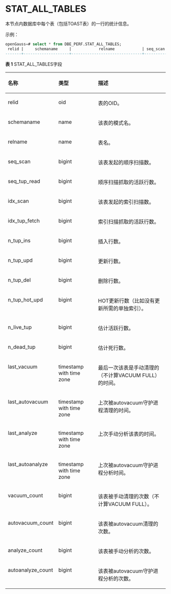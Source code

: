 # STAT\_ALL\_TABLES

本节点内数据库中每个表（包括TOAST表）的一行的统计信息。

示例：
```sql
openGauss=# select * from DBE_PERF.STAT_ALL_TABLES;
 relid |     schemaname     |            relname            | seq_scan | seq_tup_read | idx_scan | idx_tup_fetch | n_tup_ins | n_tup_upd | n_tup_del | n_tup_hot_upd | n_live_tup | n_dead_tup | last_vacuum | last_autovacuum | last_analyze | last_autoanalyze | vacuum_count | autovacuum_count | analyze_count | autoanalyze_count 
-------+--------------------+-------------------------------+----------+--------------+----------+---------------+-----------+-----------+-----------+---------------+------------+------------+-------------+-----------------+--------------+------------------+--------------+------------------+---------------+-------------------
```

**表 1**  STAT\_ALL\_TABLES字段

<a name="zh-cn_topic_0237122588_table81151723114516"></a>
<table><thead align="left"><tr id="zh-cn_topic_0237122588_row16340142315451"><th class="cellrowborder" valign="top" width="20.150000000000002%" id="mcps1.2.4.1.1"><p id="zh-cn_topic_0237122588_p103408232451"><a name="zh-cn_topic_0237122588_p103408232451"></a><a name="zh-cn_topic_0237122588_p103408232451"></a><strong id="zh-cn_topic_0237122588_b93404238453"><a name="zh-cn_topic_0237122588_b93404238453"></a><a name="zh-cn_topic_0237122588_b93404238453"></a>名称</strong></p>
</th>
<th class="cellrowborder" valign="top" width="27.12%" id="mcps1.2.4.1.2"><p id="zh-cn_topic_0237122588_p4340623134519"><a name="zh-cn_topic_0237122588_p4340623134519"></a><a name="zh-cn_topic_0237122588_p4340623134519"></a><strong id="zh-cn_topic_0237122588_b7340123194512"><a name="zh-cn_topic_0237122588_b7340123194512"></a><a name="zh-cn_topic_0237122588_b7340123194512"></a>类型</strong></p>
</th>
<th class="cellrowborder" valign="top" width="52.73%" id="mcps1.2.4.1.3"><p id="zh-cn_topic_0237122588_p16340823184519"><a name="zh-cn_topic_0237122588_p16340823184519"></a><a name="zh-cn_topic_0237122588_p16340823184519"></a><strong id="zh-cn_topic_0237122588_b2341323144519"><a name="zh-cn_topic_0237122588_b2341323144519"></a><a name="zh-cn_topic_0237122588_b2341323144519"></a>描述</strong></p>
</th>
</tr>
</thead>
<tbody><tr id="zh-cn_topic_0237122588_row3341723164517"><td class="cellrowborder" valign="top" width="20.150000000000002%" headers="mcps1.2.4.1.1 "><p id="zh-cn_topic_0237122588_p1634117237452"><a name="zh-cn_topic_0237122588_p1634117237452"></a><a name="zh-cn_topic_0237122588_p1634117237452"></a>relid</p>
</td>
<td class="cellrowborder" valign="top" width="27.12%" headers="mcps1.2.4.1.2 "><p id="zh-cn_topic_0237122588_p3341172334511"><a name="zh-cn_topic_0237122588_p3341172334511"></a><a name="zh-cn_topic_0237122588_p3341172334511"></a>oid</p>
</td>
<td class="cellrowborder" valign="top" width="52.73%" headers="mcps1.2.4.1.3 "><p id="zh-cn_topic_0237122588_p134152314511"><a name="zh-cn_topic_0237122588_p134152314511"></a><a name="zh-cn_topic_0237122588_p134152314511"></a>表的OID。</p>
</td>
</tr>
<tr id="zh-cn_topic_0237122588_row1334152313456"><td class="cellrowborder" valign="top" width="20.150000000000002%" headers="mcps1.2.4.1.1 "><p id="zh-cn_topic_0237122588_p10341323204517"><a name="zh-cn_topic_0237122588_p10341323204517"></a><a name="zh-cn_topic_0237122588_p10341323204517"></a>schemaname</p>
</td>
<td class="cellrowborder" valign="top" width="27.12%" headers="mcps1.2.4.1.2 "><p id="zh-cn_topic_0237122588_p1934112315453"><a name="zh-cn_topic_0237122588_p1934112315453"></a><a name="zh-cn_topic_0237122588_p1934112315453"></a>name</p>
</td>
<td class="cellrowborder" valign="top" width="52.73%" headers="mcps1.2.4.1.3 "><p id="zh-cn_topic_0237122588_p93411923194513"><a name="zh-cn_topic_0237122588_p93411923194513"></a><a name="zh-cn_topic_0237122588_p93411923194513"></a>该表的模式名。</p>
</td>
</tr>
<tr id="zh-cn_topic_0237122588_row634192334518"><td class="cellrowborder" valign="top" width="20.150000000000002%" headers="mcps1.2.4.1.1 "><p id="zh-cn_topic_0237122588_p834152311458"><a name="zh-cn_topic_0237122588_p834152311458"></a><a name="zh-cn_topic_0237122588_p834152311458"></a>relname</p>
</td>
<td class="cellrowborder" valign="top" width="27.12%" headers="mcps1.2.4.1.2 "><p id="zh-cn_topic_0237122588_p134215235455"><a name="zh-cn_topic_0237122588_p134215235455"></a><a name="zh-cn_topic_0237122588_p134215235455"></a>name</p>
</td>
<td class="cellrowborder" valign="top" width="52.73%" headers="mcps1.2.4.1.3 "><p id="zh-cn_topic_0237122588_p1342182311451"><a name="zh-cn_topic_0237122588_p1342182311451"></a><a name="zh-cn_topic_0237122588_p1342182311451"></a>表名。</p>
</td>
</tr>
<tr id="zh-cn_topic_0237122588_row0342223124519"><td class="cellrowborder" valign="top" width="20.150000000000002%" headers="mcps1.2.4.1.1 "><p id="zh-cn_topic_0237122588_p83421623184516"><a name="zh-cn_topic_0237122588_p83421623184516"></a><a name="zh-cn_topic_0237122588_p83421623184516"></a>seq_scan</p>
</td>
<td class="cellrowborder" valign="top" width="27.12%" headers="mcps1.2.4.1.2 "><p id="zh-cn_topic_0237122588_p73421123134513"><a name="zh-cn_topic_0237122588_p73421123134513"></a><a name="zh-cn_topic_0237122588_p73421123134513"></a>bigint</p>
</td>
<td class="cellrowborder" valign="top" width="52.73%" headers="mcps1.2.4.1.3 "><p id="zh-cn_topic_0237122588_p13342182394510"><a name="zh-cn_topic_0237122588_p13342182394510"></a><a name="zh-cn_topic_0237122588_p13342182394510"></a>该表发起的顺序扫描数。</p>
</td>
</tr>
<tr id="zh-cn_topic_0237122588_row53421233458"><td class="cellrowborder" valign="top" width="20.150000000000002%" headers="mcps1.2.4.1.1 "><p id="zh-cn_topic_0237122588_p4342132314510"><a name="zh-cn_topic_0237122588_p4342132314510"></a><a name="zh-cn_topic_0237122588_p4342132314510"></a>seq_tup_read</p>
</td>
<td class="cellrowborder" valign="top" width="27.12%" headers="mcps1.2.4.1.2 "><p id="zh-cn_topic_0237122588_p43421323104518"><a name="zh-cn_topic_0237122588_p43421323104518"></a><a name="zh-cn_topic_0237122588_p43421323104518"></a>bigint</p>
</td>
<td class="cellrowborder" valign="top" width="52.73%" headers="mcps1.2.4.1.3 "><p id="zh-cn_topic_0237122588_p9342323104517"><a name="zh-cn_topic_0237122588_p9342323104517"></a><a name="zh-cn_topic_0237122588_p9342323104517"></a>顺序扫描抓取的活跃行数。</p>
</td>
</tr>
<tr id="zh-cn_topic_0237122588_row153421823194515"><td class="cellrowborder" valign="top" width="20.150000000000002%" headers="mcps1.2.4.1.1 "><p id="zh-cn_topic_0237122588_p8343152312452"><a name="zh-cn_topic_0237122588_p8343152312452"></a><a name="zh-cn_topic_0237122588_p8343152312452"></a>idx_scan</p>
</td>
<td class="cellrowborder" valign="top" width="27.12%" headers="mcps1.2.4.1.2 "><p id="zh-cn_topic_0237122588_p83431523124520"><a name="zh-cn_topic_0237122588_p83431523124520"></a><a name="zh-cn_topic_0237122588_p83431523124520"></a>bigint</p>
</td>
<td class="cellrowborder" valign="top" width="52.73%" headers="mcps1.2.4.1.3 "><p id="zh-cn_topic_0237122588_p434318237453"><a name="zh-cn_topic_0237122588_p434318237453"></a><a name="zh-cn_topic_0237122588_p434318237453"></a>该表发起的索引扫描数。</p>
</td>
</tr>
<tr id="zh-cn_topic_0237122588_row7343132374513"><td class="cellrowborder" valign="top" width="20.150000000000002%" headers="mcps1.2.4.1.1 "><p id="zh-cn_topic_0237122588_p6343923124511"><a name="zh-cn_topic_0237122588_p6343923124511"></a><a name="zh-cn_topic_0237122588_p6343923124511"></a>idx_tup_fetch</p>
</td>
<td class="cellrowborder" valign="top" width="27.12%" headers="mcps1.2.4.1.2 "><p id="zh-cn_topic_0237122588_p83431723104515"><a name="zh-cn_topic_0237122588_p83431723104515"></a><a name="zh-cn_topic_0237122588_p83431723104515"></a>bigint</p>
</td>
<td class="cellrowborder" valign="top" width="52.73%" headers="mcps1.2.4.1.3 "><p id="zh-cn_topic_0237122588_p1634317232458"><a name="zh-cn_topic_0237122588_p1634317232458"></a><a name="zh-cn_topic_0237122588_p1634317232458"></a>索引扫描抓取的活跃行数。</p>
</td>
</tr>
<tr id="zh-cn_topic_0237122588_row4343192318455"><td class="cellrowborder" valign="top" width="20.150000000000002%" headers="mcps1.2.4.1.1 "><p id="zh-cn_topic_0237122588_p9343923134514"><a name="zh-cn_topic_0237122588_p9343923134514"></a><a name="zh-cn_topic_0237122588_p9343923134514"></a>n_tup_ins</p>
</td>
<td class="cellrowborder" valign="top" width="27.12%" headers="mcps1.2.4.1.2 "><p id="zh-cn_topic_0237122588_p1734332313457"><a name="zh-cn_topic_0237122588_p1734332313457"></a><a name="zh-cn_topic_0237122588_p1734332313457"></a>bigint</p>
</td>
<td class="cellrowborder" valign="top" width="52.73%" headers="mcps1.2.4.1.3 "><p id="zh-cn_topic_0237122588_p33431223174510"><a name="zh-cn_topic_0237122588_p33431223174510"></a><a name="zh-cn_topic_0237122588_p33431223174510"></a>插入行数。</p>
</td>
</tr>
<tr id="zh-cn_topic_0237122588_row1334402320454"><td class="cellrowborder" valign="top" width="20.150000000000002%" headers="mcps1.2.4.1.1 "><p id="zh-cn_topic_0237122588_p123441923204512"><a name="zh-cn_topic_0237122588_p123441923204512"></a><a name="zh-cn_topic_0237122588_p123441923204512"></a>n_tup_upd</p>
</td>
<td class="cellrowborder" valign="top" width="27.12%" headers="mcps1.2.4.1.2 "><p id="zh-cn_topic_0237122588_p93448236457"><a name="zh-cn_topic_0237122588_p93448236457"></a><a name="zh-cn_topic_0237122588_p93448236457"></a>bigint</p>
</td>
<td class="cellrowborder" valign="top" width="52.73%" headers="mcps1.2.4.1.3 "><p id="zh-cn_topic_0237122588_p1434462315458"><a name="zh-cn_topic_0237122588_p1434462315458"></a><a name="zh-cn_topic_0237122588_p1434462315458"></a>更新行数。</p>
</td>
</tr>
<tr id="zh-cn_topic_0237122588_row3344132384510"><td class="cellrowborder" valign="top" width="20.150000000000002%" headers="mcps1.2.4.1.1 "><p id="zh-cn_topic_0237122588_p43441523184511"><a name="zh-cn_topic_0237122588_p43441523184511"></a><a name="zh-cn_topic_0237122588_p43441523184511"></a>n_tup_del</p>
</td>
<td class="cellrowborder" valign="top" width="27.12%" headers="mcps1.2.4.1.2 "><p id="zh-cn_topic_0237122588_p434442312458"><a name="zh-cn_topic_0237122588_p434442312458"></a><a name="zh-cn_topic_0237122588_p434442312458"></a>bigint</p>
</td>
<td class="cellrowborder" valign="top" width="52.73%" headers="mcps1.2.4.1.3 "><p id="zh-cn_topic_0237122588_p5344102374512"><a name="zh-cn_topic_0237122588_p5344102374512"></a><a name="zh-cn_topic_0237122588_p5344102374512"></a>删除行数。</p>
</td>
</tr>
<tr id="zh-cn_topic_0237122588_row20344823134513"><td class="cellrowborder" valign="top" width="20.150000000000002%" headers="mcps1.2.4.1.1 "><p id="zh-cn_topic_0237122588_p16344132324514"><a name="zh-cn_topic_0237122588_p16344132324514"></a><a name="zh-cn_topic_0237122588_p16344132324514"></a>n_tup_hot_upd</p>
</td>
<td class="cellrowborder" valign="top" width="27.12%" headers="mcps1.2.4.1.2 "><p id="zh-cn_topic_0237122588_p18344182364518"><a name="zh-cn_topic_0237122588_p18344182364518"></a><a name="zh-cn_topic_0237122588_p18344182364518"></a>bigint</p>
</td>
<td class="cellrowborder" valign="top" width="52.73%" headers="mcps1.2.4.1.3 "><p id="zh-cn_topic_0237122588_p153454237458"><a name="zh-cn_topic_0237122588_p153454237458"></a><a name="zh-cn_topic_0237122588_p153454237458"></a>HOT更新行数（比如没有更新所需的单独索引）。</p>
</td>
</tr>
<tr id="zh-cn_topic_0237122588_row193451423194515"><td class="cellrowborder" valign="top" width="20.150000000000002%" headers="mcps1.2.4.1.1 "><p id="zh-cn_topic_0237122588_p7345102315451"><a name="zh-cn_topic_0237122588_p7345102315451"></a><a name="zh-cn_topic_0237122588_p7345102315451"></a>n_live_tup</p>
</td>
<td class="cellrowborder" valign="top" width="27.12%" headers="mcps1.2.4.1.2 "><p id="zh-cn_topic_0237122588_p834582316457"><a name="zh-cn_topic_0237122588_p834582316457"></a><a name="zh-cn_topic_0237122588_p834582316457"></a>bigint</p>
</td>
<td class="cellrowborder" valign="top" width="52.73%" headers="mcps1.2.4.1.3 "><p id="zh-cn_topic_0237122588_p0345152314516"><a name="zh-cn_topic_0237122588_p0345152314516"></a><a name="zh-cn_topic_0237122588_p0345152314516"></a>估计活跃行数。</p>
</td>
</tr>
<tr id="zh-cn_topic_0237122588_row153453232451"><td class="cellrowborder" valign="top" width="20.150000000000002%" headers="mcps1.2.4.1.1 "><p id="zh-cn_topic_0237122588_p1334514232455"><a name="zh-cn_topic_0237122588_p1334514232455"></a><a name="zh-cn_topic_0237122588_p1334514232455"></a>n_dead_tup</p>
</td>
<td class="cellrowborder" valign="top" width="27.12%" headers="mcps1.2.4.1.2 "><p id="zh-cn_topic_0237122588_p03457238453"><a name="zh-cn_topic_0237122588_p03457238453"></a><a name="zh-cn_topic_0237122588_p03457238453"></a>bigint</p>
</td>
<td class="cellrowborder" valign="top" width="52.73%" headers="mcps1.2.4.1.3 "><p id="zh-cn_topic_0237122588_p63458236452"><a name="zh-cn_topic_0237122588_p63458236452"></a><a name="zh-cn_topic_0237122588_p63458236452"></a>估计死行数。</p>
</td>
</tr>
<tr id="zh-cn_topic_0237122588_row1234572344516"><td class="cellrowborder" valign="top" width="20.150000000000002%" headers="mcps1.2.4.1.1 "><p id="zh-cn_topic_0237122588_p1234517236454"><a name="zh-cn_topic_0237122588_p1234517236454"></a><a name="zh-cn_topic_0237122588_p1234517236454"></a>last_vacuum</p>
</td>
<td class="cellrowborder" valign="top" width="27.12%" headers="mcps1.2.4.1.2 "><p id="zh-cn_topic_0237122588_p18346823134517"><a name="zh-cn_topic_0237122588_p18346823134517"></a><a name="zh-cn_topic_0237122588_p18346823134517"></a>timestamp with time zone</p>
</td>
<td class="cellrowborder" valign="top" width="52.73%" headers="mcps1.2.4.1.3 "><p id="zh-cn_topic_0237122588_p9346623134514"><a name="zh-cn_topic_0237122588_p9346623134514"></a><a name="zh-cn_topic_0237122588_p9346623134514"></a>最后一次该表是手动清理的（不计算VACUUM FULL）的时间。</p>
</td>
</tr>
<tr id="zh-cn_topic_0237122588_row8346112314515"><td class="cellrowborder" valign="top" width="20.150000000000002%" headers="mcps1.2.4.1.1 "><p id="zh-cn_topic_0237122588_p3346112317459"><a name="zh-cn_topic_0237122588_p3346112317459"></a><a name="zh-cn_topic_0237122588_p3346112317459"></a>last_autovacuum</p>
</td>
<td class="cellrowborder" valign="top" width="27.12%" headers="mcps1.2.4.1.2 "><p id="zh-cn_topic_0237122588_p183461423124514"><a name="zh-cn_topic_0237122588_p183461423124514"></a><a name="zh-cn_topic_0237122588_p183461423124514"></a>timestamp with time zone</p>
</td>
<td class="cellrowborder" valign="top" width="52.73%" headers="mcps1.2.4.1.3 "><p id="zh-cn_topic_0237122588_p534672315453"><a name="zh-cn_topic_0237122588_p534672315453"></a><a name="zh-cn_topic_0237122588_p534672315453"></a>上次被autovacuum守护进程清理的时间。</p>
</td>
</tr>
<tr id="zh-cn_topic_0237122588_row43464237455"><td class="cellrowborder" valign="top" width="20.150000000000002%" headers="mcps1.2.4.1.1 "><p id="zh-cn_topic_0237122588_p11346162394518"><a name="zh-cn_topic_0237122588_p11346162394518"></a><a name="zh-cn_topic_0237122588_p11346162394518"></a>last_analyze</p>
</td>
<td class="cellrowborder" valign="top" width="27.12%" headers="mcps1.2.4.1.2 "><p id="zh-cn_topic_0237122588_p734652316459"><a name="zh-cn_topic_0237122588_p734652316459"></a><a name="zh-cn_topic_0237122588_p734652316459"></a>timestamp with time zone</p>
</td>
<td class="cellrowborder" valign="top" width="52.73%" headers="mcps1.2.4.1.3 "><p id="zh-cn_topic_0237122588_p1034611239450"><a name="zh-cn_topic_0237122588_p1034611239450"></a><a name="zh-cn_topic_0237122588_p1034611239450"></a>上次手动分析该表的时间。</p>
</td>
</tr>
<tr id="zh-cn_topic_0237122588_row14346122310456"><td class="cellrowborder" valign="top" width="20.150000000000002%" headers="mcps1.2.4.1.1 "><p id="zh-cn_topic_0237122588_p23465232452"><a name="zh-cn_topic_0237122588_p23465232452"></a><a name="zh-cn_topic_0237122588_p23465232452"></a>last_autoanalyze</p>
</td>
<td class="cellrowborder" valign="top" width="27.12%" headers="mcps1.2.4.1.2 "><p id="zh-cn_topic_0237122588_p1534722319455"><a name="zh-cn_topic_0237122588_p1534722319455"></a><a name="zh-cn_topic_0237122588_p1534722319455"></a>timestamp with time zone</p>
</td>
<td class="cellrowborder" valign="top" width="52.73%" headers="mcps1.2.4.1.3 "><p id="zh-cn_topic_0237122588_p8347162317450"><a name="zh-cn_topic_0237122588_p8347162317450"></a><a name="zh-cn_topic_0237122588_p8347162317450"></a>上次被autovacuum守护进程分析时间。</p>
</td>
</tr>
<tr id="zh-cn_topic_0237122588_row1134722311459"><td class="cellrowborder" valign="top" width="20.150000000000002%" headers="mcps1.2.4.1.1 "><p id="zh-cn_topic_0237122588_p1434732317454"><a name="zh-cn_topic_0237122588_p1434732317454"></a><a name="zh-cn_topic_0237122588_p1434732317454"></a>vacuum_count</p>
</td>
<td class="cellrowborder" valign="top" width="27.12%" headers="mcps1.2.4.1.2 "><p id="zh-cn_topic_0237122588_p73471723114513"><a name="zh-cn_topic_0237122588_p73471723114513"></a><a name="zh-cn_topic_0237122588_p73471723114513"></a>bigint</p>
</td>
<td class="cellrowborder" valign="top" width="52.73%" headers="mcps1.2.4.1.3 "><p id="zh-cn_topic_0237122588_p434762334514"><a name="zh-cn_topic_0237122588_p434762334514"></a><a name="zh-cn_topic_0237122588_p434762334514"></a>该表被手动清理的次数（不计算VACUUM FULL）。</p>
</td>
</tr>
<tr id="zh-cn_topic_0237122588_row93471723184520"><td class="cellrowborder" valign="top" width="20.150000000000002%" headers="mcps1.2.4.1.1 "><p id="zh-cn_topic_0237122588_p103471223154519"><a name="zh-cn_topic_0237122588_p103471223154519"></a><a name="zh-cn_topic_0237122588_p103471223154519"></a>autovacuum_count</p>
</td>
<td class="cellrowborder" valign="top" width="27.12%" headers="mcps1.2.4.1.2 "><p id="zh-cn_topic_0237122588_p034792315454"><a name="zh-cn_topic_0237122588_p034792315454"></a><a name="zh-cn_topic_0237122588_p034792315454"></a>bigint</p>
</td>
<td class="cellrowborder" valign="top" width="52.73%" headers="mcps1.2.4.1.3 "><p id="zh-cn_topic_0237122588_p5347202384519"><a name="zh-cn_topic_0237122588_p5347202384519"></a><a name="zh-cn_topic_0237122588_p5347202384519"></a>该表被autovacuum清理的次数。</p>
</td>
</tr>
<tr id="zh-cn_topic_0237122588_row6347132316459"><td class="cellrowborder" valign="top" width="20.150000000000002%" headers="mcps1.2.4.1.1 "><p id="zh-cn_topic_0237122588_p1234812235451"><a name="zh-cn_topic_0237122588_p1234812235451"></a><a name="zh-cn_topic_0237122588_p1234812235451"></a>analyze_count</p>
</td>
<td class="cellrowborder" valign="top" width="27.12%" headers="mcps1.2.4.1.2 "><p id="zh-cn_topic_0237122588_p18348523104517"><a name="zh-cn_topic_0237122588_p18348523104517"></a><a name="zh-cn_topic_0237122588_p18348523104517"></a>bigint</p>
</td>
<td class="cellrowborder" valign="top" width="52.73%" headers="mcps1.2.4.1.3 "><p id="zh-cn_topic_0237122588_p19348182314515"><a name="zh-cn_topic_0237122588_p19348182314515"></a><a name="zh-cn_topic_0237122588_p19348182314515"></a>该表被手动分析的次数。</p>
</td>
</tr>
<tr id="zh-cn_topic_0237122588_row15348923144520"><td class="cellrowborder" valign="top" width="20.150000000000002%" headers="mcps1.2.4.1.1 "><p id="zh-cn_topic_0237122588_p73481823104511"><a name="zh-cn_topic_0237122588_p73481823104511"></a><a name="zh-cn_topic_0237122588_p73481823104511"></a>autoanalyze_count</p>
</td>
<td class="cellrowborder" valign="top" width="27.12%" headers="mcps1.2.4.1.2 "><p id="zh-cn_topic_0237122588_p1034892320451"><a name="zh-cn_topic_0237122588_p1034892320451"></a><a name="zh-cn_topic_0237122588_p1034892320451"></a>bigint</p>
</td>
<td class="cellrowborder" valign="top" width="52.73%" headers="mcps1.2.4.1.3 "><p id="zh-cn_topic_0237122588_p1334882317453"><a name="zh-cn_topic_0237122588_p1334882317453"></a><a name="zh-cn_topic_0237122588_p1334882317453"></a>该表被autovacuum守护进程分析的次数。</p>
</td>
</tr>
</tbody>
</table>

